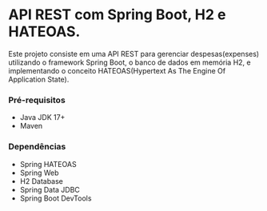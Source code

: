 # API REST com Spring Boot, H2 e HATEOAS.

Este projeto consiste em uma API REST para gerenciar despesas(expenses) utilizando o framework Spring Boot, o banco de dados em memória H2, e implementando o conceito HATEOAS(Hypertext As The Engine Of Application State).

### Pré-requisitos
- Java JDK 17+
- Maven

### Dependências
- Spring HATEOAS
- Spring Web
- H2 Database 
- Spring Data JDBC
- Spring Boot DevTools